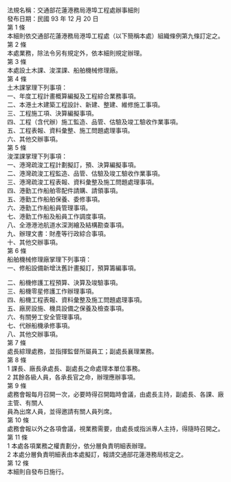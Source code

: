 法規名稱：交通部花蓮港務局港埠工程處辦事細則  
發布日期：民國 93 年 12 月 20 日  
第 1 條  
本細則依交通部花蓮港務局港埠工程處（以下簡稱本處）組織條例第九條訂定之。  
第 2 條  
本處業務，除法令另有規定外，依本細則規定辦理。  
第 3 條  
本處設土木課、浚渫課、船舶機械修理廠。  
第 4 條  
土木課掌理下列事項：  
一、年度工程計畫概算編擬及工程綜合業務事項。  
二、本港土木建築工程設計、新建、整建、維修施工事項。  
三、工程施工項、決算編擬事項。  
四、工程（含代辦）施工監造、品管、估驗及竣工驗收作業事項。  
五、工程表報、資料彙整、施工問題處理事項。  
六、其他交辦事項。  
第 5 條  
浚渫課掌理下列事項：  
一、港灣疏浚工程計劃擬訂，預、決算編擬事項。  
二、港灣疏浚工程監造、品管、估驗及竣工驗收作業事項。  
三、港灣疏浚工程表報、資料彙整及施工問題處理事項。  
四、港勤工作船舶零配件請購、請領事項。  
五、港勤工作船舶保養、委修事項。  
六、港勤工作船船員管理事項。  
七、港勤工作船及船員工作調度事項。  
八、全港港池航道水深測繪及結構勘查事項。  
九、辦理文書：財產等行政綜合事項。  
十、其他交辦事項。  
第 6 條  
船舶機械修理廠掌理下列事項：  
一、修船設備新增汰舊計畫擬訂，預算籌編事項。  


二、船機修護工程預算、決算及竣驗事項。  
三、船機零星修護工作辦理事項。  
四、船機工程表報、資料彙整及施工問題處理事項。  
五、廠房設施、機具設備之保養及檢查事項。  
六、有關勞工安全管理事項。  
七、代辦船機承修事項。  
八、其他交辦事項。  
第 7 條  
處長綜理處務，並指揮監督所屬員工；副處長襄理業務。  
第 8 條  
1 課長、廠長承處長、副處長之命處理本單位事務。  
2 其餘各級人員，各承長官之命，辦理應辦事項。  
第 9 條  
處務會報每月召開一次，必要時得召開臨時會議，由處長主持，副處長、各課、廠主管、有關人  
員為出席人員，並得邀請有關人員列席。  
第 10 條  
處務會報以外之各項會議，視業務需要，由處長或指派專人主持，得隨時召開之。  
第 11 條  
1 本處各項業務之權責劃分，依分層負責明細表辦理。  
2 本處分層負責明細表由本處擬訂，報請交通部花蓮港務局核定之。  
第 12 條  
本細則自發布日施行。  


